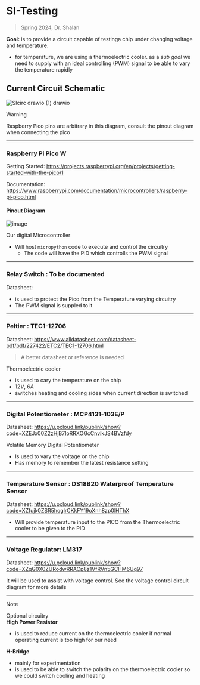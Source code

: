# SI-Testing

> Spring 2024, Dr. Shalan

**Goal:** is to provide a circuit capable of testinga chip under changing voltage and temperature. 
- for temperature, we are using a thermoelectric cooler. as a *sub goal* we need to supply with an ideal controlling (PWM) signal to be able to vary the temperature rapidly

## Current Circuit Schematic

![SIcirc drawio (1) drawio](https://github.com/AUC-Hardware/SI-Testing/assets/96356943/2838022a-a774-4877-bd7d-3ab0b5a9d476)

>[!WARNING]
>
> Raspberry Pico pins are arbitrary in this diagram, consult the pinout diagram when connecting the pico

---

### Raspberry Pi Pico W

Getting Started: https://projects.raspberrypi.org/en/projects/getting-started-with-the-pico/1

Documentation: https://www.raspberrypi.com/documentation/microcontrollers/raspberry-pi-pico.html

#### Pinout Diagram
![image](https://github.com/AUC-Hardware/SI-Testing/assets/96356943/914f1f24-ece7-4f83-a233-6fb2200a05f4)

Our digital Microcontroller
- Will host ``micropython`` code to execute and control the circuitry
  - The code will have the PID which controlls the PWM signal 

---
### Relay Switch : To be documented

Datasheet:

- is used to protect the Pico from the Temperature varying circuitry
- The PWM signal is suppled to it

---
### Peltier : TEC1-12706

Datasheet: https://www.alldatasheet.com/datasheet-pdf/pdf/227422/ETC2/TEC1-12706.html
> A better datasheet or reference is needed

Thermoelectric cooler
- is used to cary the temperature on the chip
- $12V$, $6A$
- switches heating and cooling sides when current direction is switched 

---
### Digital Potentiometer : MCP4131-103E/P

Datasheet: https://u.pcloud.link/publink/show?code=XZEJx00Z2zHjB7IoRRXOGcCnvikJS4BVzfdy

Volatile Memory Digital Potentiometer
- Is used to vary the voltage on the chip
- Has memory to remember the latest resistance setting

---
### Temperature Sensor : DS18B20 Waterproof Temperature Sensor

Datasheet: https://u.pcloud.link/publink/show?code=XZfujk0ZSR5hogIrCKkFY19oXnh8zp0lHThX

- Will provide temperature input to the PICO from the Thermoelectric cooler to be given to the PID

---
### Voltage Regulator: LM317

Datasheet: https://u.pcloud.link/publink/show?code=XZqG0X0ZURodwRRACp8z1VfRVn5GCHM6Uq97

It will be used to assist with voltage control. See the voltage control circuit diagram for more details

---

>[!NOTE] 
>
> Optional circuitry \
> **High Power Resistor**
> - is used to reduce current on the thermoelectric cooler if normal operating current is too high for our need 
> 
> **H-Bridge** 
> - mainly for experimentation 
> - is used to be able to switch the polarity on the thermoelectric cooler so we could switch cooling and heating 
